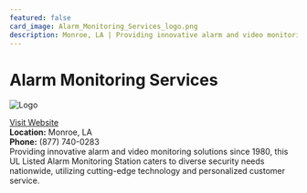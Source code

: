 ```yaml
---
featured: false
card_image: Alarm_Monitoring_Services_logo.png
description: Monroe, LA | Providing innovative alarm and video monitoring solutions since 1980, this UL Listed Alarm Monitoring Station caters to diverse security needs nationwide, utilizing cutting-edge technology and personalized customer service.
---
```


# Alarm Monitoring Services
<img src="Alarm_Monitoring_Services_logo.png" alt="Logo" style="max-width: 200px; height: auto;">

<a href="https://www.getAMS.com">Visit Website</a>  
**Location:** Monroe, LA  
**Phone:** (877) 740-0283 <br>
Providing innovative alarm and video monitoring solutions since 1980, this UL Listed Alarm Monitoring Station caters to diverse security needs nationwide, utilizing cutting-edge technology and personalized customer service.
